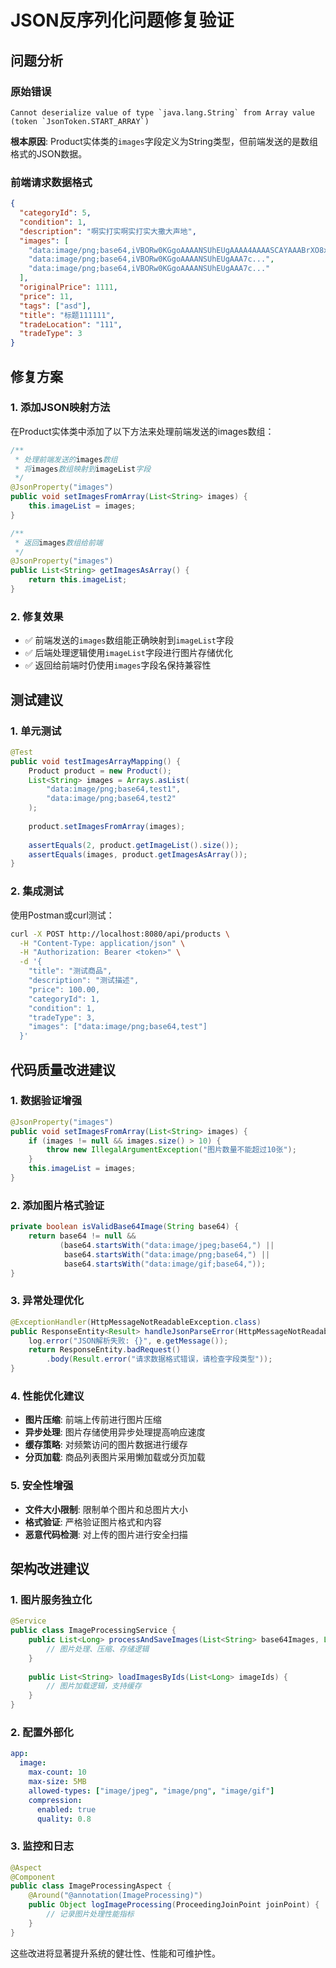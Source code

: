 # JSON反序列化问题修复验证

## 问题分析

### 原始错误
```
Cannot deserialize value of type `java.lang.String` from Array value (token `JsonToken.START_ARRAY`)
```

**根本原因**: Product实体类的`images`字段定义为String类型，但前端发送的是数组格式的JSON数据。

### 前端请求数据格式
```json
{
  "categoryId": 5,
  "condition": 1,
  "description": "啊实打实啊实打实大撒大声地",
  "images": [
    "data:image/png;base64,iVBORw0KGgoAAAANSUhEUgAAAA4AAAASCAYAAABrXO8x...",
    "data:image/png;base64,iVBORw0KGgoAAAANSUhEUgAAA7c...",
    "data:image/png;base64,iVBORw0KGgoAAAANSUhEUgAAA7c..."
  ],
  "originalPrice": 1111,
  "price": 11,
  "tags": ["asd"],
  "title": "标题111111",
  "tradeLocation": "111",
  "tradeType": 3
}
```

## 修复方案

### 1. 添加JSON映射方法
在Product实体类中添加了以下方法来处理前端发送的images数组：

```java
/**
 * 处理前端发送的images数组
 * 将images数组映射到imageList字段
 */
@JsonProperty("images")
public void setImagesFromArray(List<String> images) {
    this.imageList = images;
}

/**
 * 返回images数组给前端
 */
@JsonProperty("images")
public List<String> getImagesAsArray() {
    return this.imageList;
}
```

### 2. 修复效果
- ✅ 前端发送的`images`数组能正确映射到`imageList`字段
- ✅ 后端处理逻辑使用`imageList`字段进行图片存储优化
- ✅ 返回给前端时仍使用`images`字段名保持兼容性

## 测试建议

### 1. 单元测试
```java
@Test
public void testImagesArrayMapping() {
    Product product = new Product();
    List<String> images = Arrays.asList(
        "data:image/png;base64,test1",
        "data:image/png;base64,test2"
    );
    
    product.setImagesFromArray(images);
    
    assertEquals(2, product.getImageList().size());
    assertEquals(images, product.getImagesAsArray());
}
```

### 2. 集成测试
使用Postman或curl测试：
```bash
curl -X POST http://localhost:8080/api/products \
  -H "Content-Type: application/json" \
  -H "Authorization: Bearer <token>" \
  -d '{
    "title": "测试商品",
    "description": "测试描述",
    "price": 100.00,
    "categoryId": 1,
    "condition": 1,
    "tradeType": 3,
    "images": ["data:image/png;base64,test"]
  }'
```

## 代码质量改进建议

### 1. 数据验证增强
```java
@JsonProperty("images")
public void setImagesFromArray(List<String> images) {
    if (images != null && images.size() > 10) {
        throw new IllegalArgumentException("图片数量不能超过10张");
    }
    this.imageList = images;
}
```

### 2. 添加图片格式验证
```java
private boolean isValidBase64Image(String base64) {
    return base64 != null && 
           (base64.startsWith("data:image/jpeg;base64,") ||
            base64.startsWith("data:image/png;base64,") ||
            base64.startsWith("data:image/gif;base64,"));
}
```

### 3. 异常处理优化
```java
@ExceptionHandler(HttpMessageNotReadableException.class)
public ResponseEntity<Result> handleJsonParseError(HttpMessageNotReadableException e) {
    log.error("JSON解析失败: {}", e.getMessage());
    return ResponseEntity.badRequest()
        .body(Result.error("请求数据格式错误，请检查字段类型"));
}
```

### 4. 性能优化建议
- **图片压缩**: 前端上传前进行图片压缩
- **异步处理**: 图片存储使用异步处理提高响应速度
- **缓存策略**: 对频繁访问的图片数据进行缓存
- **分页加载**: 商品列表图片采用懒加载或分页加载

### 5. 安全性增强
- **文件大小限制**: 限制单个图片和总图片大小
- **格式验证**: 严格验证图片格式和内容
- **恶意代码检测**: 对上传的图片进行安全扫描

## 架构改进建议

### 1. 图片服务独立化
```java
@Service
public class ImageProcessingService {
    public List<Long> processAndSaveImages(List<String> base64Images, Long userId) {
        // 图片处理、压缩、存储逻辑
    }
    
    public List<String> loadImagesByIds(List<Long> imageIds) {
        // 图片加载逻辑，支持缓存
    }
}
```

### 2. 配置外部化
```yaml
app:
  image:
    max-count: 10
    max-size: 5MB
    allowed-types: ["image/jpeg", "image/png", "image/gif"]
    compression:
      enabled: true
      quality: 0.8
```

### 3. 监控和日志
```java
@Aspect
@Component
public class ImageProcessingAspect {
    @Around("@annotation(ImageProcessing)")
    public Object logImageProcessing(ProceedingJoinPoint joinPoint) {
        // 记录图片处理性能指标
    }
}
```

这些改进将显著提升系统的健壮性、性能和可维护性。